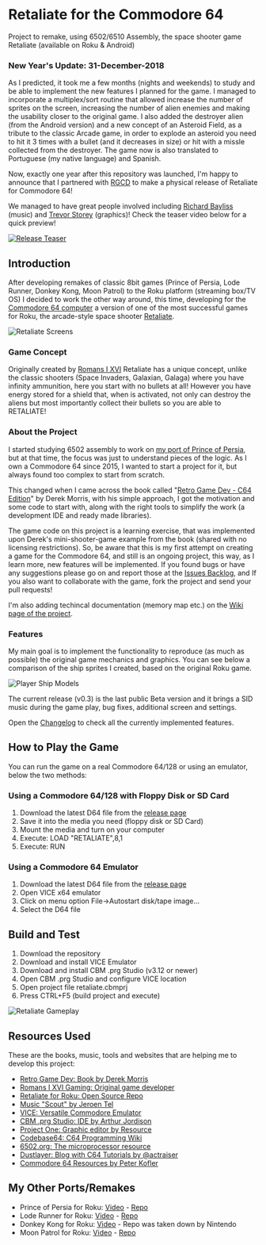 # Retaliate for the Commodore 64
Project to remake, using 6502/6510 Assembly, the space shooter game Retaliate (available on Roku & Android)

### New Year's Update: 31-December-2018
As I predicted, it took me a few months (nights and weekends) to study and be able to implement the new features I planned for the game. I managed to incorporate a multiplex/sort routine that allowed increase the number of sprites on the screen, increasing the number of alien enemies and making the usability closer to the original game. I also added the destroyer alien (from the Android version) and a new concept of an Asteroid Field, as a tribute to the classic Arcade game, in order to explode an asteroid you need to hit it 3 times with a bullet (and it decreases in size) or hit with a missle collected from the destroyer. The game now is also translated to Portuguese (my native language) and Spanish.

Now, exactly one year after this repository was launched, I'm happy to announce that I partnered with [RGCD](http://www.rgcd.co.uk) to make a physical release of Retaliate for Commodore 64!

We managed to have great people involved including [Richard Bayliss](http://tnd64.unikat.sk/) (music) and [Trevor Storey](http://smilastorey.wixsite.com/trevor-storey) (graphics)! Check the teaser video below for a quick preview!

[![Release Teaser](https://lvcabral.com/images/c64/youtube-play.jpg)](https://www.youtube.com/watch?v=rxUQ07g1_1w)

## Introduction
After developing remakes of classic 8bit games (Prince of Persia, Lode Runner, Donkey Kong, Moon Patrol) to the Roku platform (streaming box/TV OS)
I decided to work the other way around, this time, developing for the [Commodore 64 computer](https://en.wikipedia.org/wiki/Commodore_64) a version of one of the most successful games for Roku, the arcade-style 
space shooter [Retaliate](https://channelstore.roku.com/details/53540/retaliate).

![Retaliate Screens](http://lvcabral.com/images/C64/retaliate03-500x420.gif)

### Game Concept
Originally created by [Romans I XVI](https://www.romansixvigaming.com/) Retaliate has a unique concept, unlike the classic shooters (Space Invaders, Galaxian, Galaga)
where you have infinity ammunition, here you start with no bullets at all! However you have energy stored for a shield that, 
when is activated, not only can destroy the aliens but most importantly collect their bullets so you are able to RETALIATE!

### About the Project
I started studying 6502 assembly to work on [my port of Prince of Persia](https://github.com/lvcabral/Prince-of-Persia-Roku), but at that time, the focus was just to understand 
pieces of the logic. As I own a Commodore 64 since 2015, I wanted to start a project for it, but always found too complex to start 
from scratch.

This changed when I came across the book called "[Retro Game Dev - C64 Edition](http://amzn.to/2Dbftp7)" by Derek Morris, with his simple approach, I got the motivation 
and some code to start with, along with the right tools to simplify the work (a development IDE and ready made libraries).

The game code on this project is a learning exercise, that was implemented upon Derek's mini-shooter-game example from 
the book (shared with no licensing restrictions). So, be aware that this is my first attempt on creating a game 
for the Commodore 64, and still is an ongoing project, this way, as I learn more, new features will be implemented.
If you found bugs or have any suggestions please go on and report those at the [Issues Backlog](https://github.com/lvcabral/retaliate64/issues), 
and If you also want to collaborate with the game, fork the project and send your pull requests!

I'm also adding techincal documentation (memory map etc.) on the [Wiki page of the project](https://github.com/lvcabral/retaliate64/wiki).

### Features
My main goal is to implement the functionality to reproduce (as much as possible) the original game mechanics and graphics. 
You can see below a comparison of the ship sprites I created, based on the original Roku game.

![Player Ship Models](http://lvcabral.com/images/C64/retaliate-ships-comparison.png)

The current release (v0.3) is the last public Beta version and it brings a SID music during the game play, bug fixes, additional screen and settings.

Open the [Changelog](https://github.com/lvcabral/retaliate64/blob/master/CHANGELOG.md) to check all the currently implemented features.

## How to Play the Game
You can run the game on a real Commodore 64/128 or using an emulator, below the two methods:

### Using a Commodore 64/128 with Floppy Disk or SD Card

1.	Download the latest D64 file from the [release page](https://github.com/lvcabral/retaliate64/releases)
2.	Save it into the media you need (floppy disk or SD Card) 
3.	Mount the media and turn on your computer
4.  Execute: LOAD "RETALIATE",8,1
5.	Execute: RUN

### Using a Commodore 64 Emulator

1.	Download the latest D64 file from the [release page](https://github.com/lvcabral/retaliate64/releases)
2.	Open VICE x64 emulator
3.	Click on menu option File->Autostart disk/tape image... 
4.  Select the D64 file

## Build and Test

1.	Download the repository
2.	Download and install VICE Emulator
3.	Download and install CBM .prg Studio (v3.12 or newer)
4.	Open CBM .prg Studio and configure VICE location
5.	Open project file retaliate.cbmprj
6.	Press CTRL+F5 (build project and execute)

![Retaliate Gameplay](http://lvcabral.com/images/C64/retaliate64-beta-gameplay-300px.gif)

## Resources Used
These are the books, music, tools and websites that are helping me to develop this project:

- [Retro Game Dev: Book by Derek Morris](https://www.retrogamedev.com/)
- [Romans I XVI Gaming: Original game developer](https://www.romansixvigaming.com/)
- [Retaliate for Roku: Open Source Repo](https://github.com/Romans-I-XVI/Roku-Retaliate-Channel-Open-Source)
- [Music "Scout" by Jeroen Tel](http://csdb.dk/sid/?id=28205)
- [VICE: Versatile Commodore Emulator](http://vice-emu.sourceforge.net/)
- [CBM .prg Studio: IDE by Arthur Jordison](http://www.ajordison.co.uk/)
- [Project One: Graphic editor by Resource](http://p1.untergrund.net/)
- [Codebase64: C64 Programming Wiki](http://codebase64.org/)
- [6502.org: The microprocessor resource](http://www.6502.org)
- [Dustlayer: Blog with C64 Tutorials by @actraiser](http://dustlayer.com/)
- [Commodore 64 Resources by Peter Kofler](http://kofler.dot.at/c64/)

## My Other Ports/Remakes

- Prince of Persia for Roku: [Video](https://www.youtube.com/watch?v=gFOKxBuw66o&t=1s) - [Repo](https://github.com/lvcabral/Prince-of-Persia-Roku)
- Lode Runner for Roku: [Video](https://www.youtube.com/watch?v=PizGMcdjIqQ&t=17s) - [Repo](https://github.com/lvcabral/Lode-Runner-Roku)
- Donkey Kong for Roku: [Video](https://www.youtube.com/watch?v=NA59qZk7fQU) - Repo was taken down by Nintendo
- Moon Patrol for Roku: [Video](https://www.youtube.com/watch?v=JNLBkOXiTQU) - [Repo](https://github.com/lvcabral/Moon-Patrol-Roku)
